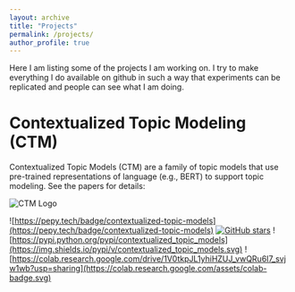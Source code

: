 ```yaml
---
layout: archive
title: "Projects"
permalink: /projects/
author_profile: true
---
```


Here I am listing some of the projects I am working on. I try to make everything I do available on github in such a way that experiments can be
replicated and people can see what I am doing.

# Contextualized Topic Modeling (CTM)

Contextualized Topic Models (CTM) are a family of topic models that use pre-trained representations of language (e.g., BERT) to support topic modeling. See the papers for details:

![CTM Logo](https://raw.githubusercontent.com/MilaNLProc/contextualized-topic-models/master/img/logo.png)

![https://pepy.tech/badge/contextualized-topic-models](https://pepy.tech/badge/contextualized-topic-models)
[![GitHub stars](https://img.shields.io/github/stars/MilaNLProc/contextualized-topic-models?style=social&label=Star&maxAge=2592000)](https://GitHub.com/MilaNLProc/contextualized-topic-models/stargazers/)
![https://pypi.python.org/pypi/contextualized_topic_models](https://img.shields.io/pypi/v/contextualized_topic_models.svg)
![https://colab.research.google.com/drive/1V0tkpJL1yhiHZUJ_vwQRu6I7_svjw1wb?usp=sharing](https://colab.research.google.com/assets/colab-badge.svg)


